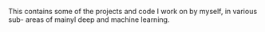 This contains some of the projects and code I work on by myself, in various sub- areas of mainyl deep and machine learning.
